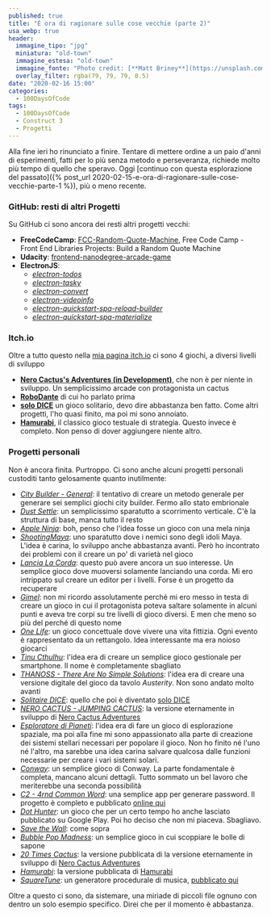 ```yaml
---
published: true
title: "È ora di ragionare sulle cose vecchie (parte 2)"
usa_webp: true
header:
  immagine_tipo: "jpg"
  miniatura: "old-town"
  immagine_estesa: "old-town"
  immagine_fonte: "Photo credit: [**Matt Briney**](https://unsplash.com/@mbriney)"
  overlay_filter: rgba(79, 79, 79, 0.5)
date: "2020-02-16 15:00"
categories:
  - 100DaysOfCode
tags:
  - 100DaysOfCode
  - Construct 3
  - Progetti
---
```


Alla fine ieri ho rinunciato a finire. Tentare di mettere ordine a un paio d'anni di esperimenti, fatti per lo più senza metodo e perseveranza, richiede molto più tempo di quello che speravo. Oggi [continuo con questa esplorazione del passato]({% post_url 2020-02-15-e-ora-di-ragionare-sulle-cose-vecchie-parte-1 %}), più o meno recente.

### GitHub: resti di altri Progetti

Su GitHub ci sono ancora dei resti altri progetti vecchi:

* **FreeCodeCamp**: [FCC-Random-Quote-Machine](https://github.com/el3um4s/FCC-Random-Quote-Machine), Free Code Camp - Front End Libraries Projects: Build a Random Quote Machine
* **Udacity**: [frontend-nanodegree-arcade-game](https://github.com/el3um4s/frontend-nanodegree-arcade-game)
* **ElectronJS**:
  - _[electron-todos](https://github.com/el3um4s/electron-todos)_
  - _[electron-tasky](https://github.com/el3um4s/electron-tasky)_
  - _[electron-convert](https://github.com/el3um4s/electron-convert)_
  - _[electron-videoinfo](https://github.com/el3um4s/electron-videoinfo)_
  - _[electron-quickstart-spa-reload-builder](https://github.com/el3um4s/electron-quickstart-spa-reload-builder)_
  - _[electron-quickstart-spa-materialize](https://github.com/el3um4s/electron-quickstart-spa-materialize)_

### Itch.io

Oltre a tutto questo nella [mia pagina itch.io](https://el3um4s.itch.io/) ci sono 4 giochi, a diversi livelli di sviluppo

* **[Nero Cactus's Adventures (in Development)](https://el3um4s.itch.io/nero-cactus-adventures)**, che non è per niente in sviluppo. Un semplicissimo arcade con protagonista un cactus
* **[RoboDante](https://el3um4s.itch.io/robodante)** di cui ho parlato prima
* **[solo DICE](https://el3um4s.itch.io/solo-dice)** un gioco solitario, devo dire abbastanza ben fatto. Come altri progetti, l'ho quasi finito, ma poi mi sono annoiato.
* **[Hamurabi](https://el3um4s.itch.io/hamurabi)**, il classico gioco testuale di strategia. Questo invece è completo. Non penso di dover aggiungere niente altro.

### Progetti personali

Non è ancora finita. Purtroppo. Ci sono anche alcuni progetti personali custoditi tanto gelosamente quanto inutilmente:

  - _[City Builder - General](https://drive.google.com/drive/u/1/folders/1GI0TgkPrB2vhf4SKn6ZdYLOLNJl9aupr)_: il tentativo di creare un metodo generale per generare sei semplici giochi city builder. Fermo allo stato embrionale
  - _[Dust Settle](https://drive.google.com/drive/u/1/folders/1w-GNps8t1ZiJihywvZqXWfIqGTQfulCH)_: un semplicissimo sparatutto a scorrimento verticale. C'è la struttura di base, manca tutto il resto
  - _[Apple Ninja](https://drive.google.com/drive/u/1/folders/1TZp34izfmgTHPvuBgzvhrq8adqRSp7D_)_: boh, penso che l'idea fosse un gioco con una mela ninja
  - _[ShootingMaya](https://drive.google.com/drive/u/1/folders/18t9NTFqbXuzudVIx4_qcrVMPjb-GdHEZ)_: uno sparatutto dove i nemici sono degli idoli Maya. L'idea è carina, lo sviluppo anche abbastanza avanti. Però ho incontrato dei problemi con il creare un po' di varietà nel gioco
  - _[Lancia La Corda](https://drive.google.com/drive/u/1/folders/10yFGSJnaNFF4fJfNbvirvhwXs2hdn9o9)_: questo può avere ancora un suo interesse. Un semplice gioco dove muoversi solamente lanciando una corda. Mi ero intrippato sul creare un editor per i livelli. Forse è un progetto da recuperare
  - _[Gimel](https://drive.google.com/drive/u/1/folders/1oa5d_EsuwirOnQ-ifjc2T41zfedLv0Jl)_: non mi ricordo assolutamente perché mi ero messo in testa di creare un gioco in cui il protagonista poteva saltare solamente in alcuni punti e aveva tre corpi su tre livelli di gioco diversi. E men che meno so più del perché di questo nome
  - _[One Life](https://drive.google.com/drive/u/1/folders/1x96Nbad_vrzoOe23Nj2pUNPR1UwfJ3Xn)_: un gioco concettuale dove vivere una vita fittizia. Ogni evento è rappresentato da un rettangolo. Idea interessante ma era noioso giocarci
  - _[Tinu Cthulhu](https://drive.google.com/drive/u/1/folders/1fhJsvh9xU3NvUG6Z5iXJAnJLEnjcKSmV)_: l'idea era di creare un semplice gioco gestionale per smartphone. Il nome è completamente sbagliato
  - _[THANOSS - There Are No Simple Solutions](https://drive.google.com/drive/u/1/folders/1kP_V7Ngtlze49lrv-o-1M-epwcvj3cBA)_: l'idea era di creare una versione digitale del gioco da tavolo _Austerity_. Non sono andato molto avanti
  - _[Solitaire DICE](https://drive.google.com/drive/u/1/folders/1eK1L_o3MMQ_gqyDqZzkWUv0D-_gEh7Ah)_: quello che poi è diventato [solo DICE](https://el3um4s.itch.io/solo-dice)
  - _[NERO CACTUS - JUMPING CACTUS](https://drive.google.com/drive/u/1/folders/1E5hsHSr-5tBMB6xFVMCrD1Th9AnErJ-c)_: la versione eternamente in sviluppo di [Nero Cactus Adventures](https://el3um4s.itch.io/nero-cactus-adventures)
  - _[Esploratore di Pianeti](https://drive.google.com/drive/u/1/folders/1yprvQ6xJm5q4KqAm40p3FAKeh9pQO6Jj)_: l'idea era di fare un gioco di esplorazione spaziale, ma poi alla fine mi sono appassionato alla parte di creazione dei sistemi stellari necessari per popolare il gioco. Non ho finito né l'uno né l'altro, ma sarebbe una idea carina salvare qualcosa dalle funzioni necessarie per creare i vari sistemi solari.
  - _[Conway](https://drive.google.com/drive/u/1/folders/1Y4dfjaPqGMQGw2dvD-_jF_1_qOlJ7q4v)_: un semplice gioco di Conway. La parte fondamentale è completa, mancano alcuni dettagli. Tutto sommato un bel lavoro che meriterebbe una seconda possibilità
  - _[C2 - 4rnd Common Word](https://drive.google.com/drive/u/1/folders/1ckzUAANIVvQE1MdeEDF2GC8vMSO-fyyv)_: una semplice app per generare password. Il progetto è completo e pubblicato [online qui](https://www.stranianelli.com/Progetti/4RndCommonWord/)
  - _[Dot Hunter](https://drive.google.com/drive/u/1/folders/1ZlvAkEnmEnTnOzRYJ0e8Krjvd7oBeX5V)_: un gioco che per un certo tempo ho anche lasciato pubblicato su Google Play. Poi ho deciso che non mi piaceva. Sbagliavo.
  - _[Save the Wall](https://drive.google.com/drive/u/1/folders/1VLzEFRPuQ2_-1rkjkD9Q7CXg4R4-6JWd)_: come sopra
  - _[Bubble Pop Madness](https://drive.google.com/drive/u/1/folders/1fSewjaA4BWs0RTcn2E5o-24JiOzYTFOU)_: un semplice gioco in cui scoppiare le bolle di sapone
  - _[20 Times Cactus](https://drive.google.com/drive/u/1/folders/1YzjfkriD_ItUXGV0qs0xdF8s1-9BGeZE)_: la versione pubblicata di la versione eternamente in sviluppo di [Nero Cactus Adventures](https://el3um4s.itch.io/nero-cactus-adventures)
  - _[Hamurabi](https://drive.google.com/drive/u/1/folders/1ZU5BfCzEFEb7x8D3Tg3zKP0bIeIZvf7J)_: la versione pubblicata di [Hamurabi](https://el3um4s.itch.io/hamurabi)
  - _[SquareTune](https://drive.google.com/drive/u/1/folders/1M6UITL7Fa9oNaIc1En3KrPgock92-YIm)_: un generatore procedurale di musica, [pubblicato qui](https://www.stranianelli.com/app/squaretune/)

Oltre a questo ci sono, da sistemare, una miriade di piccoli file ognuno con dentro un solo esempio specifico. Direi che per il momento è abbastanza.
